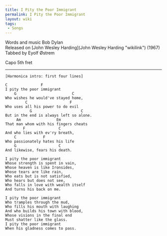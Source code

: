 ```yaml
---
title: I Pity the Poor Immigrant
permalink: I Pity the Poor Immigrant
layout: wiki
tags:
 - Songs
---
```


Words and music Bob Dylan  
Released on [John Wesley Harding](John Wesley Harding "wikilink")
(1967)  
Tabbed by Eyolf Østrem

Capo 5th fret

* * * * *

    [Harmonica intro: first four lines] 

    C               F
    I pity the poor immigrant
        G                         C
    Who wishes he would've stayed home,
             C                   F
    Who uses all his power to do evil
               G                      C
    But in the end is always left so alone.
         Am                Em
    That man whom with his fingers cheats
            F               C
    And who lies with ev'ry breath,
        C            F
    Who passionately hates his life
        G                   C
    And likewise, fears his death.

    I pity the poor immigrant
    Whose strength is spent in vain,
    Whose heaven is like Ironsides,
    Whose tears are like rain,
    Who eats but is not satisfied,
    Who hears but does not see,
    Who falls in love with wealth itself
    And turns his back on me.

    I pity the poor immigrant
    Who tramples through the mud,
    Who fills his mouth with laughing
    And who builds his town with blood,
    Whose visions in the final end
    Must shatter like the glass.
    I pity the poor immigrant
    When his gladness comes to pass.
